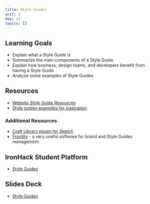 ```yaml
---
title: Style Guides
unit: 3
day: 22
topics: []
---
```

## Learning Goals
- Explain what a Style Guide is
- Summarize the main components of a Style Guide
- Explain how business, design teams, and developers benefit from having a Style Guide
- Analyze some examples of Style Guides

## Resources
- [Website Style Guide Resources](http://styleguides.io/)
- [Style guides examples for inspiration](http://styleguides.io/examples)

### Additional Resources
- [Craft Library plugin for Sketch](https://www.invisionapp.com/craft)
- [Frontity](https://www.frontify.com/) - a very useful software for brand and Style Guides management

## IronHack Student Platform
- [Style Guides](http://learn.ironhack.com/#/learning_unit/7094)

## Slides Deck
- [Style Guides](https://drive.google.com/open?id=1BMfQoMM5k4_zWTxp2_xGNZ7_bPfY77GhAjFA5g5RR2I)
